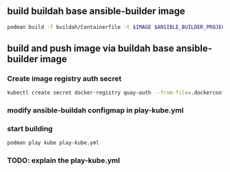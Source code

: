 ## build buildah base ansible-builder image

```bash
podman build -f buildah/Containerfile -t $IMAGE $ANSIBLE_BUILDER_PROJECT_ROOT
```

## build and push image via buildah base ansible-builder image

### Create image registry auth secret

```bash
kubectl create secret docker-registry quay-auth --from-file=.dockerconfigjson=$PATH_TO_AUTH_JSON_FILE -o yaml --dry-run=client | podman play kube -
```

### modify ansible-buildah configmap in play-kube.yml

### start building

```bash
podman play kube play-kube.yml
```

### TODO: explain the play-kube.yml
